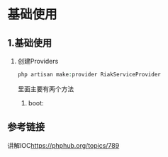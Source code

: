 # 基础使用

## 1.基础使用 

1. 创建Providers

    ```php
    php artisan make:provider RiakServiceProvider
    ```
    
    里面主要有两个方法
    
    1. boot: 


## 参考链接

讲解IOC<https://phphub.org/topics/789>
    